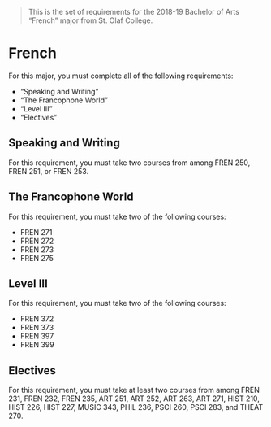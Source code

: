 > This is the set of requirements for the 2018-19 Bachelor of Arts “French”
> major from St. Olaf College.

# French
For this major, you must complete all of the following requirements:

- “Speaking and Writing”
- “The Francophone World”
- “Level III”
- “Electives”

## Speaking and Writing
For this requirement, you must take two courses from among FREN 250, FREN 251, or FREN 253.


## The Francophone World
For this requirement, you must take two of the following courses:

- FREN 271
- FREN 272
- FREN 273
- FREN 275


## Level III
For this requirement, you must take two of the following courses:

- FREN 372
- FREN 373
- FREN 397
- FREN 399


## Electives
For this requirement, you must take at least two courses from among FREN 231, FREN 232, FREN 235, ART 251, ART 252, ART 263, ART 271, HIST 210, HIST 226, HIST 227, MUSIC 343, PHIL 236, PSCI 260, PSCI 283, and THEAT 270.


